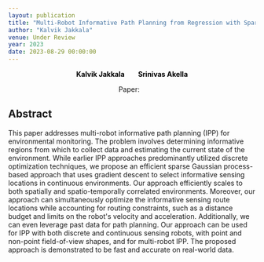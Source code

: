 ```yaml
---
layout: publication
title: "Multi-Robot Informative Path Planning from Regression with Sparse Gaussian Processes"
author: "Kalvik Jakkala"
venue: Under Review
year: 2023
date: 2023-08-29 00:00:00
---
```


<p>
<center>
  <a href="https://webpages.uncc.edu/kjakkala"
   style="text-decoration: none"><b style="color:Black">Kalvik Jakkala</b></a>
   &nbsp;&nbsp;
  &nbsp;&nbsp;
  <a href="https://webpages.uncc.edu/sakella/"
   style="text-decoration: none"><b style="color:Black">Srinivas Akella</b></a>
</center>
</p>

<center>
Paper: <a href="https://github.com/itskalvik/itskalvik.github.io/blob/gh-pages/assets/SGP_IPP_APP.pdf"><span style="color: #4285F4;"><i class="fa fa-file-text"></i></span></a>
&nbsp;&nbsp;
</center>

## Abstract
This paper addresses multi-robot informative path planning (IPP) for environmental monitoring. The problem involves determining informative regions from which to collect data and estimating the current state of the environment. While earlier IPP approaches predominantly utilized discrete optimization techniques, we propose an efficient sparse Gaussian process-based approach that uses gradient descent to select informative sensing locations in continuous environments. Our approach efficiently scales to both spatially and spatio-temporally correlated environments. Moreover, our approach can simultaneously optimize the informative sensing route locations while accounting for routing constraints, such as a distance budget and limits on the robot's velocity and acceleration. Additionally, we can even leverage past data for path planning. Our approach can be used for IPP with both discrete and continuous sensing robots, with point and non-point field-of-view shapes, and for multi-robot IPP. The proposed approach is demonstrated to be fast and accurate on real-world data.
